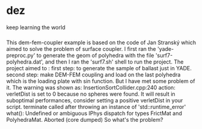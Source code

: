 # dez
keep learning the world
#####
This dem-fem-coupler example is based on the code of Jan Stranský which aimed to solve the problem of surface coupler.
I first ran the 'yade-preproc.py' to generate the geom of polyhedra with the file 'surf7-polyhedra.dat', and then I ran the 'surf7.sh' shell to run the project.
The project aimed to :
first step: to generate the sample of ballast just in YADE. 
second step: make DEM-FEM coupling and load on the last polyhedra which is the loading plate with sin function.
But I have met some problem of it.
The warning was shown as:
InsertionSortCollider.cpp:240 action: verletDist is set to 0 because no spheres were found. It will result in suboptimal performances, consider setting a positive verletDist in your script.
terminate called after throwing an instance of 'std::runtime_error'
  what():  Undefined or ambiguous IPhys dispatch for types FrictMat and PolyhedraMat.
Aborted (core dumped)
So what's the problem?
